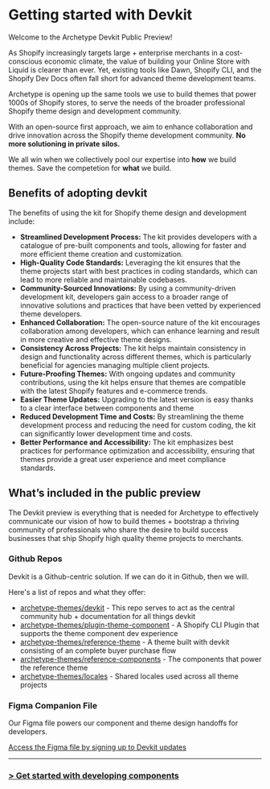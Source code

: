 # Getting started with Devkit

Welcome to the Archetype Devkit Public Preview! 

As Shopify increasingly targets large + enterprise merchants in a cost-conscious economic climate, the value of building your Online Store with Liquid is clearer than ever. Yet, existing tools like Dawn, Shopify CLI, and the Shopify Dev Docs often fall short for advanced theme development teams. 

Archetype is opening up the same tools we use to build themes that power 1000s of Shopify stores, to serve the needs of the broader professional Shopify theme design and development community. 

With an open-source first approach, we aim to enhance collaboration and drive innovation across the Shopify theme development community. **No more solutioning in private silos.** 

We all win when we collectively pool our expertise into **how** we build themes. Save the competetion for **what** we build.

## Benefits of adopting devkit

The benefits of using the kit for Shopify theme design and development include:

- **Streamlined Development Process:** The kit provides developers with a catalogue of pre-built components and tools, allowing for faster and more efficient theme creation and customization.
- **High-Quality Code Standards:** Leveraging the kit ensures that the theme projects start with best practices in coding standards, which can lead to more reliable and maintainable codebases.
- **Community-Sourced Innovations:** By using a community-driven development kit, developers gain access to a broader range of innovative solutions and practices that have been vetted by experienced theme developers.
- **Enhanced Collaboration:** The open-source nature of the kit encourages collaboration among developers, which can enhance learning and result in more creative and effective theme designs.
- **Consistency Across Projects:** The kit helps maintain consistency in design and functionality across different themes, which is particularly beneficial for agencies managing multiple client projects.
- **Future-Proofing Themes:** With ongoing updates and community contributions, using the kit helps ensure that themes are compatible with the latest Shopify features and e-commerce trends.
- **Easier Theme Updates:** Upgrading to the latest version is easy thanks to a clear interface between components and theme
- **Reduced Development Time and Costs:** By streamlining the theme development process and reducing the need for custom coding, the kit can significantly lower development time and costs.
- **Better Performance and Accessibility:** The kit emphasizes best practices for performance optimization and accessibility, ensuring that themes provide a great user experience and meet compliance standards.

## What’s included in the public preview

The Devkit preview is everything that is needed for Archetype to effectively communicate our vision of how to build themes + bootstrap a thriving community of professionals who share the desire to build success businesses that ship Shopify high quality theme projects to merchants.

### Github Repos
Devkit is a Github-centric solution. If we can do it in Github, then we will. 

Here's a list of repos and what they offer:

- [archetype-themes/devkit](https://github.com/archetype-themes/devkit) - This repo serves to act as the central community hub + documentation for all things devkit
- [archetype-themes/plugin-theme-component](https://github.com/archetype-themes/plugin-theme-component) - A Shopify CLI Plugin that supports the theme component dev experience
- [archetype-themes/reference-theme](https://github.com/archetype-themes/reference-theme) - A theme built with devkit consisting of an complete buyer purchase flow
- [archetype-themes/reference-components](https://github.com/archetype-themes/reference-components) - The components that power the reference theme
- [archetype-themes/locales](https://github.com/archetype-themes/locales) - Shared locales used across all theme projects

### Figma Companion File
Our Figma file powers our component and theme design handoffs for developers.

[Access the Figma file by signing up to Devkit updates](https://link.archetypethemes.co/GhCsDk)


---

### [> Get started with developing components](https://github.com/archetype-themes/devkit/blob/main/1.%20Getting%20Started/Developing%20components/a.%20Introduction.md)

